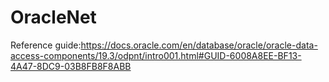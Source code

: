 # OracleNet
Reference guide:https://docs.oracle.com/en/database/oracle/oracle-data-access-components/19.3/odpnt/intro001.html#GUID-6008A8EE-BF13-4A47-8DC9-03B8FB8F8ABB
